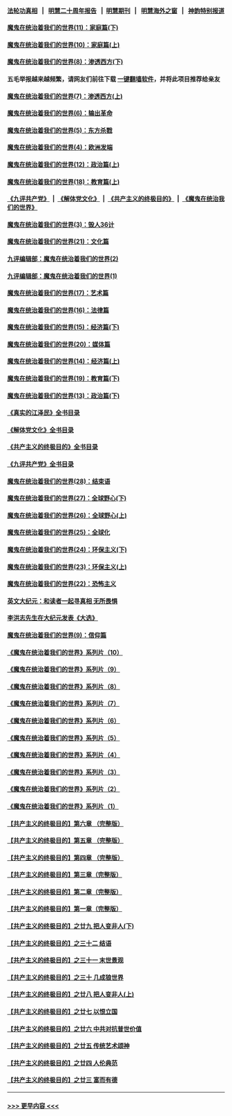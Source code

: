 #### [法轮功真相](https://github.com/gfw-breaker/truth/blob/master/README.md?t=0) &nbsp;&nbsp;|&nbsp;&nbsp; [明慧二十周年报告](https://github.com/gfw-breaker/mh-reports/blob/master/README.md?t=0) &nbsp;&nbsp;|&nbsp;&nbsp;[明慧期刊](https://github.com/gfw-breaker/mh-qikan) &nbsp;&nbsp;|&nbsp;&nbsp; [明慧海外之窗](https://github.com/gfw-breaker/mh-news/blob/master/README.md?t=0) &nbsp;&nbsp;|&nbsp;&nbsp; [神韵特别报道](https://github.com/gfw-breaker/mh-news/blob/master/shenyun.md?t=0)
#### [魔鬼在统治着我们的世界(11)：家庭篇(下)](../pages/nsc422/n10440961.md?t=12070501) 
#### [魔鬼在统治着我们的世界(10)：家庭篇(上)](../pages/nsc422/n10435448.md?t=12070501) 
#### [魔鬼在统治着我们的世界(8)：渗透西方(下)](../pages/nsc422/n10429603.md?t=12070501) 
#### 五毛举报越来越频繁，请网友们前往下载 [一键翻墙软件](https://github.com/gfw-breaker/ssr-accounts)，并将此项目推荐给亲友
#### [魔鬼在统治着我们的世界(7)：渗透西方(上)](../pages/nsc422/n10426013.md?t=12070501) 
#### [魔鬼在统治着我们的世界(6)：输出革命](../pages/nsc422/n10421536.md?t=12070501) 
#### [魔鬼在统治着我们的世界(5)：东方杀戮](../pages/nsc422/n10417707.md?t=12070501) 
#### [魔鬼在统治着我们的世界(4)：欧洲发端](../pages/nsc422/n10414890.md?t=12070501) 
#### [魔鬼在统治着我们的世界(12)：政治篇(上)](../pages/nsc422/n10444576.md?t=12070501) 
#### [魔鬼在统治着我们的世界(18)：教育篇(上)](../pages/nsc422/n10526970.md?t=12070501) 
#### [《九评共产党》](https://github.com/begood0513/9ping.md/blob/master/README.md) &nbsp;|&nbsp; [《解体党文化》](../../../../jtdwh.md/blob/master/README.md)  &nbsp;|&nbsp; [《共产主义的终极目的》](../../../../gczydzjmd.md/blob/master/README.md) &nbsp;|&nbsp; [《魔鬼在统治我们的世界》](../../../../mgztzwmdsj.md/blob/master/README.md) 
#### [魔鬼在统治着我们的世界(3)：毁人36计](../pages/nsc422/n10411583.md?t=12070501) 
#### [魔鬼在统治着我们的世界(21)：文化篇](../pages/nsc422/n10597706.md?t=12070501) 
#### [九评编辑部：魔鬼在统治着我们的世界(2)](../pages/nsc422/n10410036.md?t=12070501) 
#### [九评编辑部：魔鬼在统治着我们的世界(1)](../pages/nsc422/n10406825.md?t=12070501) 
#### [魔鬼在统治着我们的世界(17)：艺术篇](../pages/nsc422/n10499093.md?t=12070501) 
#### [魔鬼在统治着我们的世界(16)：法律篇](../pages/nsc422/n10485969.md?t=12070501) 
#### [魔鬼在统治着我们的世界(15)：经济篇(下)](../pages/nsc422/n10469975.md?t=12070501) 
#### [魔鬼在统治着我们的世界(20)：媒体篇](../pages/nsc422/n10586579.md?t=12070501) 
#### [魔鬼在统治着我们的世界(14)：经济篇(上)](../pages/nsc422/n10457370.md?t=12070501) 
#### [魔鬼在统治着我们的世界(19)：教育篇(下)](../pages/nsc422/n10564808.md?t=12070501) 
#### [魔鬼在统治着我们的世界(13)：政治篇(下)](../pages/nsc422/n10448270.md?t=12070501) 
#### [《真实的江泽民》全书目录](../pages/nsc422/n13721399.md?t=12070501) 
#### [《解体党文化》全书目录](../pages/nsc422/n13721157.md?t=12070501) 
#### [《共产主义的终极目的》全书目录](../pages/nsc422/n13721048.md?t=12070501) 
#### [《九评共产党》全书目录](../pages/nsc422/n13708085.md?t=12070501) 
#### [魔鬼在统治着我们的世界(28)：结束语](../pages/nsc422/n10936246.md?t=12070501) 
#### [魔鬼在统治着我们的世界(27)：全球野心(下)](../pages/nsc422/n10928319.md?t=12070501) 
#### [魔鬼在统治着我们的世界(26)：全球野心(上)](../pages/nsc422/n10900318.md?t=12070501) 
#### [魔鬼在统治着我们的世界(25)：全球化](../pages/nsc422/n10788205.md?t=12070501) 
#### [魔鬼在统治着我们的世界(24)：环保主义(下)](../pages/nsc422/n10695307.md?t=12070501) 
#### [魔鬼在统治着我们的世界(23)：环保主义(上)](../pages/nsc422/n10688613.md?t=12070501) 
#### [魔鬼在统治着我们的世界(22)：恐怖主义](../pages/nsc422/n10614727.md?t=12070501) 
#### [英文大纪元：和读者一起寻真相 无所畏惧](../pages/nsc422/n12542027.md?t=12070501) 
#### [李洪志先生在大纪元发表《大选》](../pages/nsc422/n12534746.md?t=12070501) 
#### [魔鬼在统治着我们的世界(9)：信仰篇](../pages/nsc422/n10432159.md?t=12070501) 
#### [《魔鬼在统治着我们的世界》系列片（10）](../pages/nsc422/n12292670.md?t=12070501) 
#### [《魔鬼在统治着我们的世界》系列片（9）](../pages/nsc422/n12290859.md?t=12070501) 
#### [《魔鬼在统治着我们的世界》系列片（8）](../pages/nsc422/n12287445.md?t=12070501) 
#### [《魔鬼在统治着我们的世界》系列片（7）](../pages/nsc422/n12283425.md?t=12070501) 
#### [《魔鬼在统治着我们的世界》系列片（6）](../pages/nsc422/n12282314.md?t=12070501) 
#### [《魔鬼在统治着我们的世界》系列片（5）](../pages/nsc422/n12281419.md?t=12070501) 
#### [《魔鬼在统治着我们的世界》系列片（4）](../pages/nsc422/n12274024.md?t=12070501) 
#### [《魔鬼在统治着我们的世界》系列片（3）](../pages/nsc422/n12271322.md?t=12070501) 
#### [《魔鬼在统治着我们的世界》系列片（2）](../pages/nsc422/n12269049.md?t=12070501) 
#### [《魔鬼在统治着我们的世界》系列片（1）](../pages/nsc422/n12267575.md?t=12070501) 
#### [【共产主义的终极目的】第六章 （完整版）](../pages/nsc422/n11428913.md?t=12070501) 
#### [【共产主义的终极目的】第五章 （完整版）](../pages/nsc422/n11428912.md?t=12070501) 
#### [【共产主义的终极目的】第四章 （完整版）](../pages/nsc422/n11428907.md?t=12070501) 
#### [【共产主义的终极目的】第三章（完整版）](../pages/nsc422/n11428848.md?t=12070501) 
#### [【共产主义的终极目的】第二章（完整版）](../pages/nsc422/n11428831.md?t=12070501) 
#### [【共产主义的终极目的】第一章（完整版）](../pages/nsc422/n11417651.md?t=12070501) 
#### [【共产主义的终极目的】之廿九 把人变非人(下)](../pages/nsc422/n11344140.md?t=12070501) 
#### [【共产主义的终极目的】之三十二 结语](../pages/nsc422/n11360535.md?t=12070501) 
#### [【共产主义的终极目的】之三十一 末世景观](../pages/nsc422/n11351129.md?t=12070501) 
#### [【共产主义的终极目的】之三十 几成狼世界](../pages/nsc422/n11348280.md?t=12070501) 
#### [【共产主义的终极目的】之廿八 把人变非人(上)](../pages/nsc422/n11340492.md?t=12070501) 
#### [【共产主义的终极目的】之廿七 以恨立国](../pages/nsc422/n11336944.md?t=12070501) 
#### [【共产主义的终极目的】之廿六 中共对抗普世价值](../pages/nsc422/n11324785.md?t=12070501) 
#### [【共产主义的终极目的】之廿五 传统艺术颂神](../pages/nsc422/n11296396.md?t=12070501) 
#### [【共产主义的终极目的】之廿四 人伦典范](../pages/nsc422/n11296397.md?t=12070501) 
#### [【共产主义的终极目的】之廿三 富而有德](../pages/nsc422/n11283598.md?t=12070501) 

----
#### [ >>> 更早内容 <<< ](../indexes/nsc422-earlier.md)
